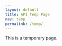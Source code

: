 ```yaml
---
layout: default
title: API Temp Page
nav: temp
permalink: /temp/
---
```



This is a temporary page.  


